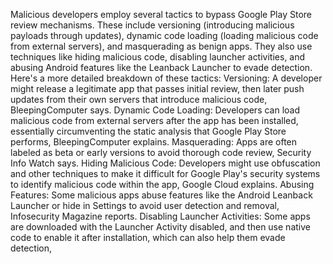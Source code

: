 Malicious developers employ several tactics to bypass Google Play Store review mechanisms. These include versioning (introducing malicious payloads through updates), dynamic code loading (loading malicious code from external servers), and masquerading as benign apps. They also use techniques like hiding malicious code, disabling launcher activities, and abusing Android features like the Leanback Launcher to evade detection. 
Here's a more detailed breakdown of these tactics:
Versioning:
A developer might release a legitimate app that passes initial review, then later push updates from their own servers that introduce malicious code, BleepingComputer says. 
Dynamic Code Loading:
Developers can load malicious code from external servers after the app has been installed, essentially circumventing the static analysis that Google Play Store performs, BleepingComputer explains. 
Masquerading:
Apps are often labeled as beta or early versions to avoid thorough code review, Security Info Watch says. 
Hiding Malicious Code:
Developers might use obfuscation and other techniques to make it difficult for Google Play's security systems to identify malicious code within the app, Google Cloud explains. 
Abusing Features:
Some malicious apps abuse features like the Android Leanback Launcher or hide in Settings to avoid user detection and removal, Infosecurity Magazine reports. 
Disabling Launcher Activities:
Some apps are downloaded with the Launcher Activity disabled, and then use native code to enable it after installation, which can also help them evade detection,

